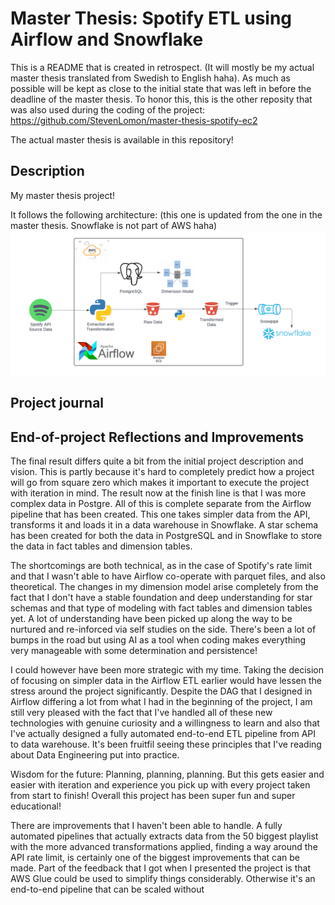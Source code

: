 # Master Thesis: Spotify ETL using Airflow and Snowflake

This is a README that is created in retrospect. (It will mostly be my actual master thesis translated from Swedish to English haha). As much as possible will be kept as close to the initial state that was left in before the deadline of the master thesis. To honor this, this is the other reposity that was also used during the coding of the project:  
https://github.com/StevenLomon/master-thesis-spotify-ec2  

The actual master thesis is available in this repository!  

## Description
My master thesis project!  

It follows the following architecture: (this one is updated from the one in the master thesis. Snowflake is not part of AWS haha)
!["Project architecture diagram"](/project-architecture-diagram.png "Project architecture diagram")



## Project journal  


## End-of-project Reflections and Improvements
The final result differs quite a bit from the initial project description and vision. This is partly because it's hard to completely predict how a project will go from square zero which makes it important to execute the project with iteration in mind. The result now at the finish line is that I was more complex data in Postgre. All of this is complete separate from the Airflow pipeline that has been created. This one takes simpler data from the API, transforms it and loads it in a data warehouse in Snowflake. A star schema has been created for both the data in PostgreSQL and in Snowflake to store the data in fact tables and dimension tables.  

The shortcomings are both technical, as in the case of Spotify's rate limit and that I wasn't able to have Airflow co-operate with parquet files, and also theoretical. The changes in my dimension model arise completely from the fact that I don't have a stable foundation and deep understanding for star schemas and that type of modeling with fact tables and dimension tables yet. A lot of understanding have been picked up along the way to be nurtured and re-inforced via self studies on the side. There's been a lot of bumps in the road but using AI as a tool when coding makes everything very manageable with some determination and persistence!  

I could however have been more strategic with my time. Taking the decision of focusing on simpler data in the Airflow ETL earlier would have lessen the stress around the project significantly. Despite the DAG that I designed in Airflow differing a lot from what I had in the beginning of the project, I am still very pleased with the fact that I've handled all of these new technologies with genuine curiosity and a willingness to learn and also that I've actually designed a fully automated end-to-end ETL pipeline from API to data warehouse. It's been fruitfil seeing these principles that I've reading about Data Engineering put into practice.  

Wisdom for the future: Planning, planning, planning. But this gets easier and easier with iteration and experience you pick up with every project taken from start to finish! Overall this project has been super fun and super educational!  

There are improvements that I haven't been able to handle. A fully automated pipelines that actually extracts data from the 50 biggest playlist with the more advanced transformations applied, finding a way around the API rate limit, is certainly one of the biggest improvements that can be made. Part of the feedback that I got when I presented the project is that AWS Glue could be used to simplify things considerably. Otherwise it's an end-to-end pipeline that can be scaled without 